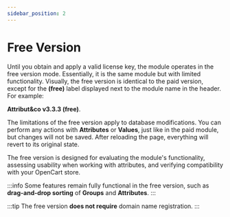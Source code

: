 ```yaml
---
sidebar_position: 2
---
```


# Free Version

Until you obtain and apply a valid license key, the module operates in the free version mode. Essentially, it is the same module but with limited functionality. Visually, the free version is identical to the paid version, except for the **(free)** label displayed next to the module name in the header. For example:

**Attribut&co v3.3.3 (free)**.

The limitations of the free version apply to database modifications. You can perform any actions with **Attributes** or **Values**, just like in the paid module, but changes will not be saved. After reloading the page, everything will revert to its original state.

The free version is designed for evaluating the module's functionality, assessing usability when working with attributes, and verifying compatibility with your OpenCart store.

:::info
Some features remain fully functional in the free version, such as **drag-and-drop sorting** of **Groups** and **Attributes**.
:::

:::tip
The free version **does not require** domain name registration.
:::
